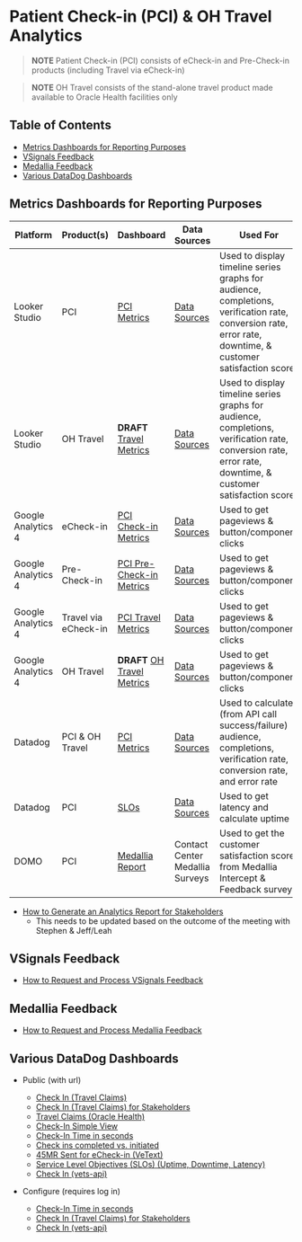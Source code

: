 # Patient Check-in (PCI) & OH Travel Analytics

> **NOTE** Patient Check-in (PCI) consists of eCheck-in and Pre-Check-in products (including Travel via eCheck-in)

> **NOTE** OH Travel consists of the stand-alone travel product made available to Oracle Health facilities only

## Table of Contents
- [Metrics Dashboards for Reporting Purposes](#metrics-dashboards-for-reporting-purposes)
- [VSignals Feedback](#vsignals-feedback)
- [Medallia Feedback](#medallia-feedback)
- [Various DataDog Dashboards](#various-datadog-dashboards)

## Metrics Dashboards for Reporting Purposes
| Platform | Product(s) | Dashboard  | Data Sources | Used For |
| ------------| ----------- | --------- | -------- | -------- |
| Looker Studio | PCI | [PCI Metrics](https://lookerstudio.google.com/reporting/07cf45d3-d464-4e0b-b905-40bcf34f4602/page/TlJ0C) | [Data Sources](https://github.com/department-of-veterans-affairs/va.gov-team/blob/master/products/health-care/checkin/analytics/dashboard-summaries/pci-metrics-looker-dashboard.md) | Used to display timeline series graphs for audience, completions, verification rate, conversion rate, error rate, downtime, & customer satisfaction score |
| Looker Studio | OH Travel | **DRAFT** [Travel Metrics](https://lookerstudio.google.com/reporting/940b5ada-fd8d-46ca-9c14-314dedd089ce) | [Data Sources](https://github.com/department-of-veterans-affairs/va.gov-team/blob/master/products/health-care/checkin/analytics/dashboard-summaries/travel-metrics-looker-dashboard.md) | Used to display timeline series graphs for audience, completions, verification rate, conversion rate, error rate, downtime, & customer satisfaction score |
| Google Analytics 4 | eCheck-in | [PCI Check-in Metrics](https://analytics.google.com/analytics/web/#/analysis/p419143770/edit/v08dnfMeRpi0OZRusDBV9w) | [Data Sources](https://github.com/department-of-veterans-affairs/va.gov-team/blob/master/products/health-care/checkin/analytics/dashboard-summaries/pci-ga4-summaries.md#check-in) | Used to get pageviews & button/component clicks |
| Google Analytics 4 | Pre-Check-in | [PCI Pre-Check-in Metrics](https://analytics.google.com/analytics/web/#/analysis/p419143770/edit/fBTnZD1-T3SQ5HtcKHsT_A) | [Data Sources](https://github.com/department-of-veterans-affairs/va.gov-team/blob/master/products/health-care/checkin/analytics/dashboard-summaries/pci-ga4-summaries.md#pre-check-in) | Used to get pageviews & button/component clicks |
| Google Analytics 4 | Travel via eCheck-in |[PCI Travel Metrics](https://analytics.google.com/analytics/web/#/analysis/p419143770/edit/tPiLrf3xTV6yL_RPS8eFEA) | [Data Sources](https://github.com/department-of-veterans-affairs/va.gov-team/blob/master/products/health-care/checkin/analytics/dashboard-summaries/pci-ga4-summaries.md#travel-via-echeck-in) | Used to get pageviews & button/component clicks |
| Google Analytics 4 | OH Travel | **DRAFT** [OH Travel Metrics](https://analytics.google.com/analytics/web/#/analysis/p419143770/edit/iAXzqTMmQUCANjIKJbm3pA) | [Data Sources](https://github.com/department-of-veterans-affairs/va.gov-team/blob/master/products/health-care/checkin/analytics/dashboard-summaries/pci-ga4-summaries.md#oh-travel) | Used to get pageviews & button/component clicks |
| Datadog | PCI & OH Travel | [PCI Metrics](https://vagov.ddog-gov.com/dashboard/be6-5ki-272?fromUser=false&refresh_mode=sliding&view=spans&from_ts=1716916715976&to_ts=1719508715976&live=true) | [Data Sources](https://github.com/department-of-veterans-affairs/va.gov-team/blob/master/products/health-care/checkin/analytics/dashboard-summaries/pci-datadog-summaries.md) | Used to calculate (from API call success/failure) audience, completions, verification rate, conversion rate, and error rate |
| Datadog | PCI | [SLOs](https://app.ddog-gov.com/sb/afc0766e-74a2-11ec-a15a-da7ad0900007-f07231c7d8d7f3accba69b77ccf16410?refresh_mode=sliding&from_ts=1716916742233&to_ts=1719508742233&live=true) | [Data Sources](https://github.com/department-of-veterans-affairs/va.gov-team/blob/master/products/health-care/checkin/analytics/dashboard-summaries/pci-slo-summaries.md)| Used to get latency and calculate uptime |
| DOMO | PCI | [Medallia Report](https://va-gov.domo.com/page/825663825) | Contact Center Medallia Surveys | Used to get the customer satisfaction score from Medallia Intercept & Feedback surveys |

- [How to Generate an Analytics Report for Stakeholders](https://github.com/department-of-veterans-affairs/va.gov-team/blob/master/products/health-care/checkin/analytics/how-to-generate-analytics-report-for-stakeholders.md)
    - This needs to be updated based on the outcome of the meeting with Stephen & Jeff/Leah

## VSignals Feedback
- [How to Request and Process VSignals Feedback](https://github.com/department-of-veterans-affairs/va.gov-team/tree/master/products/health-care/checkin/research/VSignals)

## Medallia Feedback
- [How to Request and Process Medallia Feedback](https://github.com/department-of-veterans-affairs/va.gov-team/blob/master/products/health-care/checkin/research/Medalia/how-to-request-medalia-feedback.md)

## Various DataDog Dashboards
- Public (with url)
     - [Check In (Travel Claims)](https://app.ddog-gov.com/sb/f327ad72-c02a-11ec-a50a-da7ad0900007-3a95d2603bfb8826abb8aa81a04efd03)
     - [Check In (Travel Claims) for Stakeholders](https://app.ddog-gov.com/sb/f327ad72-c02a-11ec-a50a-da7ad0900007-a97e86a93c36244163f942ed0859de7b?refresh_mode=sliding&tpl_var_env%5B0%5D=eks-prod&from_ts=1703524114192&to_ts=1706116114192&live=true)
     - [Travel Claims (Oracle Health)](https://vagov.ddog-gov.com/dashboard/njk-mi6-mxy/travel-claims-oracle-health?fromUser=false&refresh_mode=sliding&view=spans&from_ts=1712594733353&to_ts=1712598333353&live=true)
     - [Check-In Simple View](https://app.ddog-gov.com/sb/afc0766e-74a2-11ec-a15a-da7ad0900007-656d5fd1f385d165c9ce28403df3a8c4?refresh_mode=sliding&from_ts=1703522923071&to_ts=1706114923071&live=true)
     - [Check-In Time in seconds](https://app.ddog-gov.com/sb/afc0766e-74a2-11ec-a15a-da7ad0900007-023e70fff5e0b68e7a22c36867342e09?refresh_mode=sliding&from_ts=1703523118249&to_ts=1706115118249&live=true)
     - [Check ins completed vs. initiated](https://app.ddog-gov.com/sb/f327ad72-c02a-11ec-a50a-da7ad0900007-22977a93743227c4a10bc22e38be5531)
     - [45MR Sent for eCheck-in (VeText)](https://app.ddog-gov.com/sb/e92f059a-aa2c-11ec-9c41-da7ad0900007-3b0997c27aff287795ba5d8659125f46?refresh_mode=sliding&from_ts=1707935759563&to_ts=1708540559563&live=true)
     - [Service Level Objectives (SLOs) (Uptime, Downtime, Latency)](https://app.ddog-gov.com/sb/afc0766e-74a2-11ec-a15a-da7ad0900007-f07231c7d8d7f3accba69b77ccf16410?refresh_mode=sliding&from_ts=1708884911568&to_ts=1711476911568&live=true)
     - [Check In (vets-api)](https://app.ddog-gov.com/sb/f327ad72-c02a-11ec-a50a-da7ad0900007-c10c66c6f09b417039c4512bf4d83047)
 
- Configure (requires log in)
     - [Check-In Time in seconds](https://tevi.ddog-gov.com/dashboard/x67-auh-wqv/check-in-time-metrics-in-seconds?fromUser=false&refresh_mode=sliding&view=spans&from_ts=1713100432798&to_ts=1713273232798&live=true)
     - [Check In (Travel Claims) for Stakeholders](https://vagov.ddog-gov.com/dashboard/eax-4m7-3de/check-in-travel-claims-stakeholder?fromUser=true&refresh_mode=sliding&view=spans&from_ts=1682971494000&to_ts=1714593894000&live=true)
     - [Check In (vets-api)](https://vagov.ddog-gov.com/dashboard/zps-5fk-azw/check-in-vets-api?fromUser=true&refresh_mode=sliding&view=spans&from_ts=1683563580000&to_ts=1715185980000&live=true)
       
